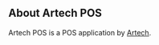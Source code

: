## About Artech POS

Artech POS is a POS application by [Artech](https://portfolio.artech-ye.com/).

<!-- ## Installation & Documentation
You will find installation guide and documentation in the downloaded zip file.
Also, For complete updated documentation of the Artech pos please visit online [documentation guide](http://Artechfosters.com/Artech-pos/).

## Security Vulnerabilities

If you discover a security vulnerability within Artech POS, please send an e-mail to support at artech@gmail.com. All security vulnerabilities will be promptly addressed.

## License

The Artech POS software is licensed under 
